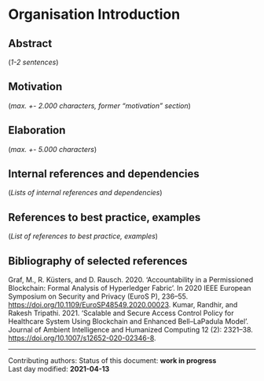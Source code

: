 # Organisation Introduction

## Abstract

(*1-2 sentences*)
    
## Motivation

(*max. +- 2.000 characters, former “motivation” section*) 
    
## Elaboration

(*max. +- 5.000 characters*)
    
## Internal references and dependencies

(*Lists of internal references and dependencies*)  
    
## References to best practice, examples  

(*List of references to best practice, examples*)  
	
## Bibliography of selected references

Graf, M., R. Küsters, and D. Rausch. 2020. ‘Accountability in a Permissioned Blockchain: Formal Analysis of Hyperledger Fabric’. In 2020 IEEE European Symposium on Security and Privacy (EuroS P), 236–55. https://doi.org/10.1109/EuroSP48549.2020.00023.
Kumar, Randhir, and Rakesh Tripathi. 2021. ‘Scalable and Secure Access Control Policy for Healthcare System Using Blockchain and Enhanced Bell–LaPadula Model’. Journal of Ambient Intelligence and Humanized Computing 12 (2): 2321–38. https://doi.org/10.1007/s12652-020-02346-8.
   

________

Contributing authors: 
Status of this document: **work in progress**  
Last day modified: **2021-04-13**